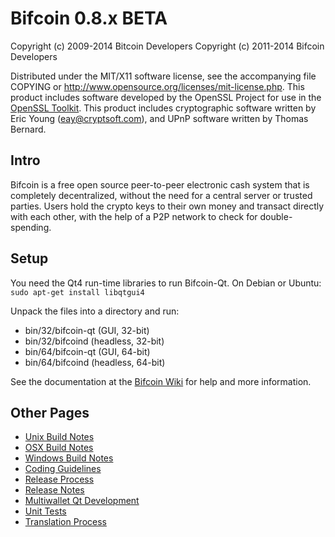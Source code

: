 Bifcoin 0.8.x BETA
====================

Copyright (c) 2009-2014 Bitcoin Developers
Copyright (c) 2011-2014 Bifcoin Developers

Distributed under the MIT/X11 software license, see the accompanying
file COPYING or http://www.opensource.org/licenses/mit-license.php.
This product includes software developed by the OpenSSL Project for use in the [OpenSSL Toolkit](http://www.openssl.org/). This product includes
cryptographic software written by Eric Young ([eay@cryptsoft.com](mailto:eay@cryptsoft.com)), and UPnP software written by Thomas Bernard.


Intro
---------------------
Bifcoin is a free open source peer-to-peer electronic cash system that is
completely decentralized, without the need for a central server or trusted
parties.  Users hold the crypto keys to their own money and transact directly
with each other, with the help of a P2P network to check for double-spending.


Setup
---------------------
You need the Qt4 run-time libraries to run Bifcoin-Qt. On Debian or Ubuntu:
	`sudo apt-get install libqtgui4`

Unpack the files into a directory and run:

- bin/32/bifcoin-qt (GUI, 32-bit)
- bin/32/bifcoind (headless, 32-bit)
- bin/64/bifcoin-qt (GUI, 64-bit)
- bin/64/bifcoind (headless, 64-bit)

See the documentation at the [Bifcoin Wiki](http://bifcoin.info)
for help and more information.


Other Pages
---------------------
- [Unix Build Notes](build-unix.md)
- [OSX Build Notes](build-osx.md)
- [Windows Build Notes](build-msw.md)
- [Coding Guidelines](coding.md)
- [Release Process](release-process.md)
- [Release Notes](release-notes.md)
- [Multiwallet Qt Development](multiwallet-qt.md)
- [Unit Tests](unit-tests.md)
- [Translation Process](translation_process.md)
